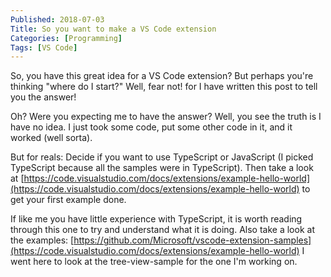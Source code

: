 ```yaml
---
Published: 2018-07-03
Title: So you want to make a VS Code extension
Categories: [Programming]
Tags: [VS Code]
---
```


So, you have this great idea for a VS Code extension? But perhaps you're thinking "where do I start?" Well, fear not! for I have written this post to tell you the answer!

<!-- more -->

Oh? Were you expecting me to have the answer? Well, you see the truth is I have no idea. I just took some code, put some other code in it, and it worked (well sorta).

But for reals: Decide if you want to use TypeScript or JavaScript (I picked TypeScript because all the samples were in TypeScript). Then take a look at [https://code.visualstudio.com/docs/extensions/example-hello-world](https://code.visualstudio.com/docs/extensions/example-hello-world) to get your first example done.

If like me you have little experience with TypeScript, it is worth reading through this one to try and understand what it is doing. Also take a look at the examples: [https://github.com/Microsoft/vscode-extension-samples](https://code.visualstudio.com/docs/extensions/example-hello-world) I went here to look at the tree-view-sample for the one I'm working on.
